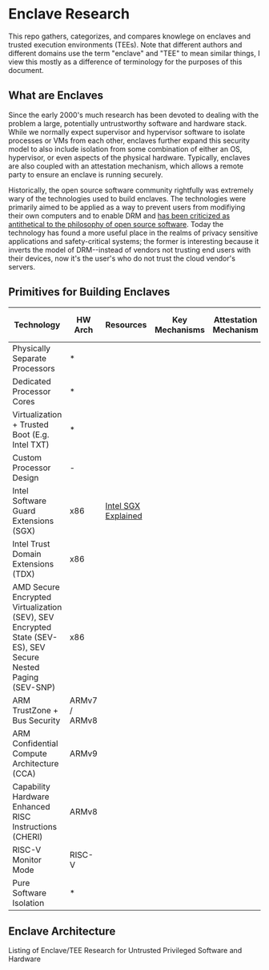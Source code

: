 # Enclave Research
This repo gathers, categorizes, and compares knowlege on enclaves and trusted execution environments (TEEs). Note that different authors and different domains use the term "enclave" and "TEE" to mean similar things, I view this mostly as a difference of terminology for the purposes of this document.

## What are Enclaves
Since the early 2000's much research has been devoted to dealing with the problem a large, potentially untrustworthy software and hardware stack. While we normally expect supervisor and hypervisor software to isolate processes or VMs from each other, enclaves further expand this security model to also include isolation from some combination of either an OS, hypervisor, or even aspects of the physical hardware. Typically, enclaves are also coupled with an attestation mechanism, which allows a remote party to ensure an enclave is running securely. 

Historically, the open source software community rightfully was extremely wary of the technologies used to build enclaves. The technologies were primarily aimed to be applied as a way to prevent users from modifiying their own computers and to enable DRM and [has been criticized as antithetical to the philosophy of open source software](https://www.gnu.org/philosophy/can-you-trust.html). Today the technology has found a more useful place in the realms of privacy sensitive applications and safety-critical systems; the former is interesting because it inverts the model of DRM--instead of vendors not trusting end users with their devices, now it's the user's who do not trust the cloud vendor's servers.

 
## Primitives for Building Enclaves

| Technology                                                                                                    | HW Arch       | Resources                                               | Key Mechanisms | Attestation Mechanism | TCB | Kernel-Level Enclaves | Legacy Support | Real Time | Availability | Physical Defenses |
|---------------------------------------------------------------------------------------------------------------|---------------|---------------------------------------------------------|----------------|-----------------------|-----|-----------------------|----------------|-----------|--------------|-------------------|
| Physically Separate Processors                                                                                | *             |                                                         |                |                       |     |                       |                |           |              |                   |
| Dedicated Processor Cores                                                                                     | *             |                                                         |                |                       |     |                       |                |           |              |                   |
| Virtualization + Trusted Boot (E.g. Intel TXT)                                                                | *             |                                                         |                |                       |     |                       |                |           |              |                   |
| Custom Processor Design                                                                                       | -             |                                                         |                |                       |     |                       |                |           |              |                   |
| Intel Software Guard Extensions (SGX)                                                                         | x86           | [Intel SGX Explained](https://eprint.iacr.org/2016/086) |                |                       |     |                       |                |           |              |                   |
| Intel Trust Domain Extensions (TDX)                                                                           | x86           |                                                         |                |                       |     |                       |                |           |              |                   |
| AMD Secure Encrypted Virtualization (SEV),  SEV Encrypted State (SEV-ES),  SEV Secure Nested Paging (SEV-SNP) | x86           |                                                         |                |                       |     |                       |                |           |              |                   |
| ARM TrustZone + Bus Security                                                                                  | ARMv7 / ARMv8 |                                                         |                |                       |     |                       |                |           |              |                   |
| ARM Confidential Compute Architecture (CCA)                                                                   | ARMv9         |                                                         |                |                       |     |                       |                |           |              |                   |
| Capability Hardware Enhanced RISC Instructions (CHERI)                                                        | ARMv8         |                                                         |                |                       |     |                       |                |           |              |                   |
| RISC-V Monitor Mode                                                                                           | RISC-V        |                                                         |                |                       |     |                       |                |           |              |                   |
| Pure Software Isolation                                                                                       | *             |                                                         |                |                       |     |                       |                |           |              |                   |




## Enclave Architecture
Listing of Enclave/TEE Research for Untrusted Privileged Software and Hardware
